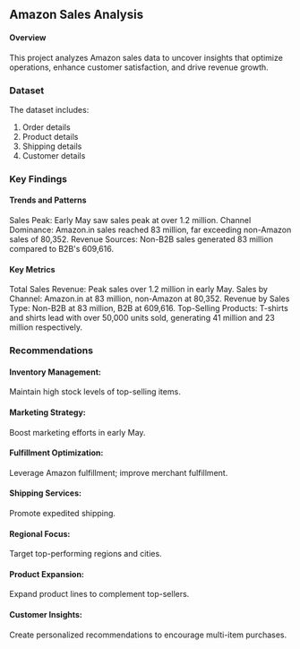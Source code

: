 ## Amazon Sales Analysis
#### Overview
This project analyzes Amazon sales data to uncover insights that optimize operations, enhance customer satisfaction, and drive revenue growth.

### Dataset
The dataset includes:
1. Order details
2. Product details
3. Shipping details
4. Customer details

### Key Findings
#### Trends and Patterns
Sales Peak: Early May saw sales peak at over 1.2 million.
Channel Dominance: Amazon.in sales reached 83 million, far exceeding non-Amazon sales of 80,352.
Revenue Sources: Non-B2B sales generated 83 million compared to B2B's 609,616.
#### Key Metrics
Total Sales Revenue: Peak sales over 1.2 million in early May.
Sales by Channel: Amazon.in at 83 million, non-Amazon at 80,352.
Revenue by Sales Type: Non-B2B at 83 million, B2B at 609,616.
Top-Selling Products: T-shirts and shirts lead with over 50,000 units sold, generating 41 million and 23 million respectively.

### Recommendations
#### Inventory Management: 
Maintain high stock levels of top-selling items.
#### Marketing Strategy: 
Boost marketing efforts in early May.
#### Fulfillment Optimization: 
Leverage Amazon fulfillment; improve merchant fulfillment.
#### Shipping Services: 
Promote expedited shipping.
#### Regional Focus: 
Target top-performing regions and cities.
#### Product Expansion: 
Expand product lines to complement top-sellers.
#### Customer Insights: 
Create personalized recommendations to encourage multi-item purchases.
